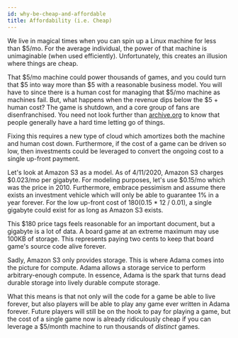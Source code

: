 ```yaml
---
id: why-be-cheap-and-affordable
title: Affordability (i.e. Cheap)
---
```


We live in magical times when you can spin up a Linux machine for less than $5/mo. For the average individual, the power of that machine is unimaginable (when used efficiently). Unfortunately, this creates an illusion where things are cheap.

That $5/mo machine could power thousands of games, and you could turn that $5 into way more than $5 with a reasonable business model. You will have to since there is a human cost for managing that $5/mo machine as machines fail. But, what happens when the revenue dips below the $5 + human cost? The game is shutdown, and a core group of fans are disenfranchised. You need not look further than [archive.org](https://archive.org/) to know that people generally have a hard time letting go of things.

Fixing this requires a new type of cloud which amortizes both the machine and human cost down. Furthermore, if the cost of a game can be driven so low, then investments could be leveraged to convert the ongoing cost to a single up-front payment.

Let's look at Amazon S3 as a model. As of 4/11/2020, Amazon S3 charges $0.023/mo per gigabyte. For modeling purposes, let's use $0.15/mo which was the price in 2010. Furthermore, embrace pessimism and assume there exists an investment vehicle which will only be able to guarantee 1% in a year forever. For the low up-front cost of $180 ($0.15 * 12 / 0.01), a single gigabyte could exist for as long as Amazon S3 exists. 

This $180 price tags feels reasonable for an important document, but a gigabyte is a lot of data. A board game at an extreme maximum may use 100KB of storage. This represents paying two cents to keep that board game's source code alive forever.

Sadly, Amazon S3 only provides storage. This is where Adama comes into the picture for compute. Adama allows a storage service to perform arbitrary-enough compute. In essence, Adama is the spark that turns dead durable storage into lively durable compute storage.

What this means is that not only will the code for a game be able to live forever, but also players will be able to play any game ever written in Adama forever. Future players will still be on the hook to pay for playing a game, but the cost of a single game now is already ridiculously cheap if you can leverage a $5/month machine to run thousands of _distinct_ games.
